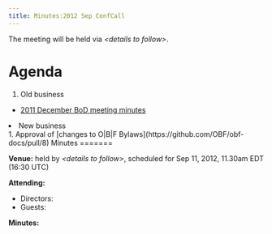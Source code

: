 ```yaml
---
title: Minutes:2012 Sep ConfCall
---
```


The meeting will be held via *&lt;details to follow&gt;*.

Agenda
======

1.  Old business

-   [ 2011 December BoD meeting
    minutes](Minutes:2011_Dec_ConfCall "wikilink")

<li>
New business

</li>
1.  Approval of [changes to O|B|F
    Bylaws](https://github.com/OBF/obf-docs/pull/8)

</ol>
Minutes
=======

**Venue:** held by *&lt;details to follow&gt;*, scheduled for Sep 11,
2012, 11.30am EDT (16:30 UTC)

**Attending:**

-   Directors:
-   Guests:

**Minutes:**

